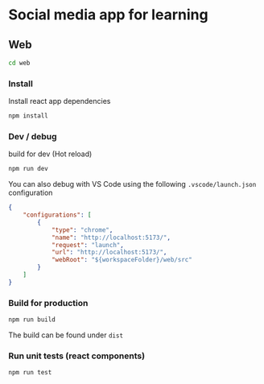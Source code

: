 # Social media app for learning


## Web
```bash
cd web
```

### Install
Install react app dependencies

```bash
npm install
```

###  Dev / debug
build for dev (Hot reload)

```bash
npm run dev
```

You can also debug with VS Code using the following `.vscode/launch.json` configuration

```json
{
    "configurations": [
        {
            "type": "chrome",
            "name": "http://localhost:5173/",
            "request": "launch",
            "url": "http://localhost:5173/",
            "webRoot": "${workspaceFolder}/web/src"
        }
    ]
}
```

### Build for production

```bash
npm run build
```

The build can be found under `dist`

### Run unit tests (react components)

```bash
npm run test
```
